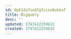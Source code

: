 ```yaml
---
id: 0p61do7uvd7g7cize8ukkuf
title: Bigquery
desc: ''
updated: 1747422259632
created: 1747422259632
---
```

